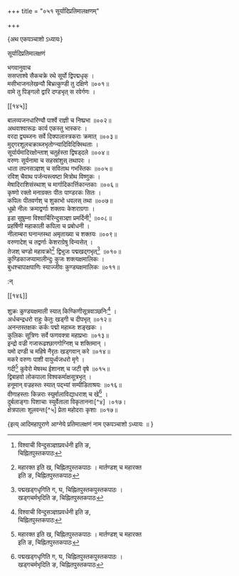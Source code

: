 +++
title = "०५१ सूर्यादिप्रतिमालक्षणम्"

+++

\{अथ एकपञ्चाशो ऽध्यायः\}

सूर्यादिप्रतिमालक्षणं  
    
भगवानुवाच  
ससप्ताश्वे सैकचक्रे रथे सूर्यो द्विपद्मधृक् ।  
मसीभाजनलेखन्यौ बिभ्रत्कुण्डी तु दक्षिणे ॥००१॥  
वामे तु पिङ्गलो द्वारि दण्डभृत् स रवेर्गणः ।  
    

[[१४५]]
    
बालव्यजनधारिण्यौ पार्श्वे राज्ञी च निष्प्रभा   ॥००२॥  
अथवाश्वारूढः कार्य एकस्तु भास्करः ।  
वरदा द्व्यब्जनः सर्वे दिक्पालास्त्रकराः क्रमात् ॥००३॥  
मुद्गरशूलचक्राब्जभृतोग्न्यादिविदिक्स्थिताः ।  
सूर्यार्यमादिरक्षोन्ताश् चतुर्हस्ता द्विषड्दले ॥००४॥  
वरुणः सूर्यनामा च सहस्रांशुस् तथापरः   ।  
धाता तपनसञ्ज्ञश् च सविताथ गभस्तिकः ॥००५॥  
रविश् चैवाथ पर्जन्यस्त्वष्टा मित्रोथ विष्णुकः   ।  
मेषादिराशिसंस्थाश् च मार्गादिकार्त्तिकान्तकाः   ॥००६॥  
कृष्णो रक्तो मनाग्रक्तः पीतः पाण्डरकः सितः   ।  
कपिलः पीतवर्णश् च शुकाभो धवलस् तथा ॥००७॥  
धूम्रो नीलः क्रमाद्वर्णाः शक्तयः केशराग्रगाः   ।  
इडा सुषुम्ना विश्वार्चिरिन्दुसञ्ज्ञा प्रमर्दिनी[^१]   ॥००८॥  
प्रहर्षिणी महाकाली कपिला च प्रबोधनी ।  
नीलाम्बरा घनान्तस्था अमृताख्या च शक्तयः   ॥००९॥  
वरुणादेश् च तद्वर्णाः केशराग्रेषु विन्यसेत् ।  
तेजश् चण्डो महावक्रो[^२] द्विभुजः पद्मखद्गभृत्[^३]   ॥०१०॥  
कुण्डिकाजप्यामालीन्दुः कुजः शक्त्यक्षमालिकः   ।  
बुधश्चापाक्षपाणिः स्याज्जीवः कुण्ड्यक्षमालिकः   ॥०११॥  
    
:न्  
    
[^१]: विश्वाची विन्दुसञ्ज्ञाप्रवर्धनी इति ङ,  
चिह्नितपुस्तकपाठः  
    
[^२]: महारक्त इति ख, चिह्नितपुस्तकपाठः । मार्तण्डश् च महारक्त  
इति ङ, चिह्नितपुस्तकपाठः  
    
[^३]: पद्मखड्गधृगिति ग, घ, चिह्नितपुस्तकपुस्तकपाठः ।  
खड्गचर्मभृदिति ङ, चिह्नितपुस्तकपाठः  

[[१४६]]
    
शुक्रः कुण्ड्यक्षमाली स्यात् किण्किणीसूत्रवाञ्छनिः[^१]   ।  
अर्धचन्द्रधरो राहुः केतुः खड्गी च दीपभृत्   ॥०१२॥  
अनन्तस्तक्षकः कर्कः पद्मो महाब्जः शङ्खकः   ।  
कुलिकः सूत्रिणः सर्वे फणवक्त्रा महाप्रभाः   ॥०१३॥  
इन्द्रो वज्री गजारूढश्छागगोग्निश् च शक्तिमान् ।  
यमो दण्डी च महिषे नैरृतः खड्गवान् करे   ॥०१४॥  
मकरे वरुणः पाशी वायुर्ध्वजधरो मृगे ।  
गदी[^२] कुवेरो मेषस्थ ईशानश् च जटी वृषे   ॥०१५॥  
द्विबाहवो लोकपाला विश्वकर्माक्षसूत्रभृत् ।  
हनूमान् वज्रहस्तः स्यात् पद्भ्यां सम्पीडिताश्रयः   ॥०१६॥  
वीणाहस्ताः किन्नराः स्युर्मालाविद्याधराश् च खे[^३]   ।  
दुर्बलाङ्गाः पिशाचाः स्युर्वेताला विकृताननाः[^४]   ।०१७।  
क्षेत्रपालाः शूलवन्तः[^५] प्रेता महोदराः कृशाः   ॥०१७॥  
    
\{इत्य् आदिमहापुराणे आग्नेये प्रतिमालक्षणं नाम एकपञ्चाशो ऽध्यायः ॥  }
    
